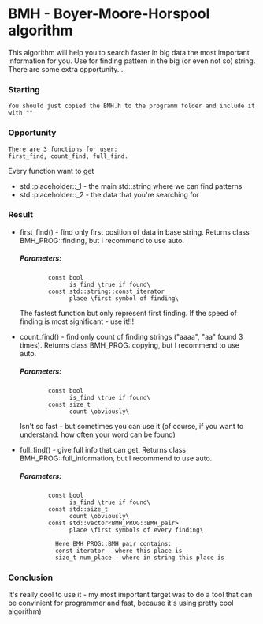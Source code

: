 # BMH - Boyer-Moore-Horspool algorithm #

This algorithm will help you to search faster in big data the most important information for you.
Use for finding pattern in the big (or even not so) string. There are some extra opportunity...

### Starting ###
	
	You should just copied the BMH.h to the programm folder and include it with ""
	
### Opportunity ###
	
	There are 3 functions for user: 
	first_find, count_find, full_find. 

Every function want to get

*	std::placeholder::_1 - the main std::string where we can find patterns 
*	std::placeholder::_2 - the data that you're searching for	

### Result ###

*	first_find() - find only first position of data in base string. Returns class BMH_PROG::finding, but I recommend to use auto. 

	##### Parameters: #####
	            const bool 
	                  is_find \true if found\
	            const std::string::const_iterator
	                  place \first symbol of finding\
	
	The fastest function but only represent first finding. If the speed of finding is most significant - use it!!!

*	count_find() - find only count of finding strings ("aaaa", "aa" found 3 times). Returns class BMH_PROG::copying, but I recommend to use auto. 

	##### Parameters: #####
	            const bool 
	                  is_find \true if found\
	            const size_t
	                  count \obviously\
	
	Isn't so fast - but sometimes you can use it (of course, if you want to understand: how often your word can be found)

*	full_find() - give full info that can get. Returns class BMH_PROG::full_information, but I recommend to use auto. 

	##### Parameters: #####
	            const bool 
	                  is_find \true if found\
	            const std::size_t
	                  count \obviously\
	            const std::vector<BMH_PROG::BMH_pair>
	                  place \first symbols of every finding\
                 
                  Here BMH_PROG::BMH_pair contains:
                  const iterator - where this place is 
                  size_t num_place - where in string this place is
	
### Conclusion ##

It's really cool to use it - my most important target was to do a tool that can be convinient for programmer and fast, because it's using pretty cool algorithm)  

